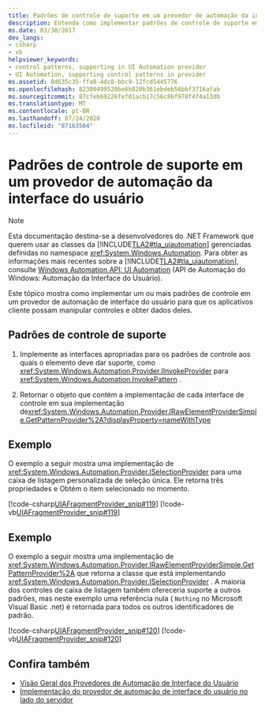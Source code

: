 ```yaml
---
title: Padrões de controle de suporte em um provedor de automação da interface do usuário
description: Entenda como implementar padrões de controle de suporte em um provedor de automação de interface do usuário para que os aplicativos cliente possam manipular controles e obter dados deles.
ms.date: 03/30/2017
dev_langs:
- csharp
- vb
helpviewer_keywords:
- control patterns, supporting in UI Automation provider
- UI Automation, supporting control patterns in provider
ms.assetid: 0d635c35-ffa8-4dc8-bbc9-12fcd5445776
ms.openlocfilehash: 82300499520be6b820b361ebdeb56bbf3716afab
ms.sourcegitcommit: 87cfeb69226fef01acb17c56c86f978f4f4a13db
ms.translationtype: MT
ms.contentlocale: pt-BR
ms.lasthandoff: 07/24/2020
ms.locfileid: "87163504"
---
```

# <a name="support-control-patterns-in-a-ui-automation-provider"></a>Padrões de controle de suporte em um provedor de automação da interface do usuário

> [!NOTE]
> Esta documentação destina-se a desenvolvedores do .NET Framework que querem usar as classes da [!INCLUDE[TLA2#tla_uiautomation](../../../includes/tla2sharptla-uiautomation-md.md)] gerenciadas definidas no namespace <xref:System.Windows.Automation>. Para obter as informações mais recentes sobre a [!INCLUDE[TLA2#tla_uiautomation](../../../includes/tla2sharptla-uiautomation-md.md)], consulte [Windows Automation API: UI Automation](/windows/win32/winauto/entry-uiauto-win32) (API de Automação do Windows: Automação da Interface do Usuário).

Este tópico mostra como implementar um ou mais padrões de controle em um provedor de automação de interface do usuário para que os aplicativos cliente possam manipular controles e obter dados deles.

## <a name="support-control-patterns"></a>Padrões de controle de suporte

1. Implemente as interfaces apropriadas para os padrões de controle aos quais o elemento deve dar suporte, como <xref:System.Windows.Automation.Provider.IInvokeProvider> para <xref:System.Windows.Automation.InvokePattern> .

2. Retornar o objeto que contém a implementação de cada interface de controle em sua implementação de<xref:System.Windows.Automation.Provider.IRawElementProviderSimple.GetPatternProvider%2A?displayProperty=nameWithType>

## <a name="example"></a>Exemplo

O exemplo a seguir mostra uma implementação de <xref:System.Windows.Automation.Provider.ISelectionProvider> para uma caixa de listagem personalizada de seleção única. Ele retorna três propriedades e Obtém o item selecionado no momento.

[!code-csharp[UIAFragmentProvider_snip#119](../../../samples/snippets/csharp/VS_Snippets_Wpf/UIAFragmentProvider_snip/CSharp/ListPattern.cs#119)]
[!code-vb[UIAFragmentProvider_snip#119](../../../samples/snippets/visualbasic/VS_Snippets_Wpf/UIAFragmentProvider_snip/VisualBasic/ListPattern.vb#119)]

## <a name="example"></a>Exemplo

O exemplo a seguir mostra uma implementação de <xref:System.Windows.Automation.Provider.IRawElementProviderSimple.GetPatternProvider%2A> que retorna a classe que está implementando <xref:System.Windows.Automation.Provider.ISelectionProvider> . A maioria dos controles de caixa de listagem também ofereceria suporte a outros padrões, mas neste exemplo uma referência nula ( `Nothing` no Microsoft Visual Basic .net) é retornada para todos os outros identificadores de padrão.

[!code-csharp[UIAFragmentProvider_snip#120](../../../samples/snippets/csharp/VS_Snippets_Wpf/UIAFragmentProvider_snip/CSharp/ListFragment.cs#120)]
[!code-vb[UIAFragmentProvider_snip#120](../../../samples/snippets/visualbasic/VS_Snippets_Wpf/UIAFragmentProvider_snip/VisualBasic/ListFragment.vb#120)]

## <a name="see-also"></a>Confira também

- [Visão Geral dos Provedores de Automação de Interface do Usuário](ui-automation-providers-overview.md)
- [Implementação do provedor de automação de interface do usuário no lado do servidor](server-side-ui-automation-provider-implementation.md)
